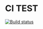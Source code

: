 # CI TEST

[![Build status](https://ci.appveyor.com/api/projects/status/c8fmamcctd0oqnd7/branch/main?svg=true)](https://ci.appveyor.com/project/ustasnov/test-ci-1/branch/main)
